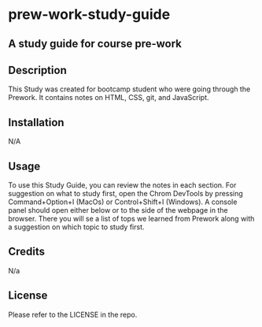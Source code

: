 # prew-work-study-guide

## A study guide for course pre-work

## Description 
This Study was created for bootcamp student who were going through the Prework. It contains notes on HTML, CSS, git, and JavaScript. 

## Installation
N/A

## Usage 
To use this Study Guide, you can review the notes in each section. For suggestion on what to study first, open the Chrom DevTools by pressing Command+Option+I (MacOs) or Control+Shift+I (Windows). A console panel should open either below or to the side of the webpage in the browser. There you will se a list of tops we learned from Prework along with a suggestion on which topic to study first. 

## Credits 
N/a 

## License 
Please refer to the LICENSE in the repo.

